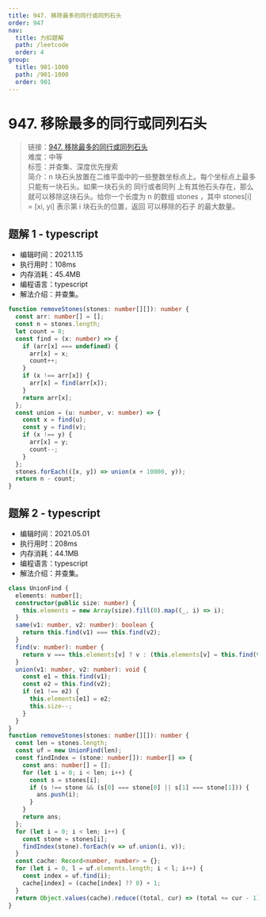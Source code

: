 ```yaml
---
title: 947. 移除最多的同行或同列石头
order: 947
nav:
  title: 力扣题解
  path: /leetcode
  order: 4
group:
  title: 901-1000
  path: /901-1000
  order: 901
---
```


# 947. 移除最多的同行或同列石头

> 链接：[947. 移除最多的同行或同列石头](https://leetcode-cn.com/problems/most-stones-removed-with-same-row-or-column/)  
> 难度：中等  
> 标签：并查集、深度优先搜索  
> 简介：n 块石头放置在二维平面中的一些整数坐标点上。每个坐标点上最多只能有一块石头。如果一块石头的 同行或者同列 上有其他石头存在，那么就可以移除这块石头。给你一个长度为 n 的数组 stones ，其中 stones[i] = [xi, yi] 表示第 i 块石头的位置，返回 可以移除的石子 的最大数量。

## 题解 1 - typescript

- 编辑时间：2021.1.15
- 执行用时：108ms
- 内存消耗：45.4MB
- 编程语言：typescript
- 解法介绍：并查集。

```typescript
function removeStones(stones: number[][]): number {
  const arr: number[] = [];
  const n = stones.length;
  let count = 0;
  const find = (x: number) => {
    if (arr[x] === undefined) {
      arr[x] = x;
      count++;
    }
    if (x !== arr[x]) {
      arr[x] = find(arr[x]);
    }
    return arr[x];
  };
  const union = (u: number, v: number) => {
    const x = find(u);
    const y = find(v);
    if (x !== y) {
      arr[x] = y;
      count--;
    }
  };
  stones.forEach(([x, y]) => union(x + 10000, y));
  return n - count;
}
```

## 题解 2 - typescript

- 编辑时间：2021.05.01
- 执行用时：208ms
- 内存消耗：44.1MB
- 编程语言：typescript
- 解法介绍：并查集。

```typescript
class UnionFind {
  elements: number[];
  constructor(public size: number) {
    this.elements = new Array(size).fill(0).map((_, i) => i);
  }
  same(v1: number, v2: number): boolean {
    return this.find(v1) === this.find(v2);
  }
  find(v: number): number {
    return v === this.elements[v] ? v : (this.elements[v] = this.find(this.elements[v]));
  }
  union(v1: number, v2: number): void {
    const e1 = this.find(v1);
    const e2 = this.find(v2);
    if (e1 !== e2) {
      this.elements[e1] = e2;
      this.size--;
    }
  }
}
function removeStones(stones: number[][]): number {
  const len = stones.length;
  const uf = new UnionFind(len);
  const findIndex = (stone: number[]): number[] => {
    const ans: number[] = [];
    for (let i = 0; i < len; i++) {
      const s = stones[i];
      if (s !== stone && (s[0] === stone[0] || s[1] === stone[1])) {
        ans.push(i);
      }
    }
    return ans;
  };
  for (let i = 0; i < len; i++) {
    const stone = stones[i];
    findIndex(stone).forEach(v => uf.union(i, v));
  }
  const cache: Record<number, number> = {};
  for (let i = 0, l = uf.elements.length; i < l; i++) {
    const index = uf.find(i);
    cache[index] = (cache[index] ?? 0) + 1;
  }
  return Object.values(cache).reduce((total, cur) => (total += cur - 1), 0);
}
```
